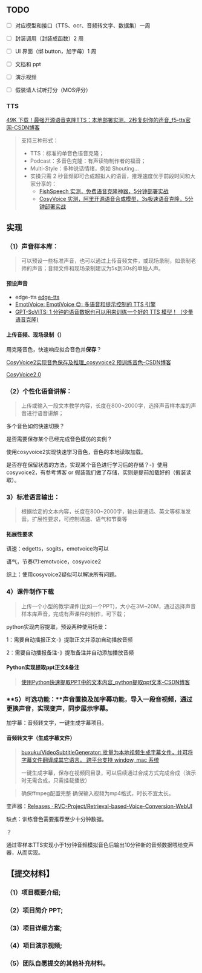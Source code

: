 ## TODO

- [ ] 对应模型和接口（TTS、ocr、音频转文字、数据集）一周

- [ ] 封装调用（封装成函数）2 周

- [ ] UI 界面（绑 button，加字母）1 周

- [ ] 文档和 ppt

- [ ] 演示视频

- [ ] 假装请人试听打分（MOS评分）

  

### TTS

[49K 下载！最强开源语音克隆TTS：本地部署实测，2秒复刻你的声音_f5-tts官网-CSDN博客](https://blog.csdn.net/u010522887/article/details/143247877)

> 支持三种形式：
>
> - TTS：标准的单音色语音克隆；
> - Podcast：多音色克隆：有声读物制作者的福音；
> - Multi-Style：多种说话情绪，例如 Shouting…
> - 实操只需 2 秒音频即可合成超拟人的语音，推理速度优于前段时间和大家分享的：
>   - [FishSpeech 实测，免费语音克隆神器，5分钟部署实战](https://zhuanlan.zhihu.com/p/713552916)
>   - [CosyVoice 实测，阿里开源语音合成模型，3s极速语音克隆，5分钟部署实战](https://blog.csdn.net/u010522887/article/details/141010689)



## 实现

### **（1）声音样本库：**

> 可以预设一些标准声音，也可以通过上传音频文件，或现场录制，如录制老师的声音；音频文件和现场录制建议为5s到30s的单独人声。

#### 预设声音

- edge-tts [edge-tts](https://github.com/rany2/edge-tts)
- [EmotiVoice: EmotiVoice 😊: 多语音和提示控制的 TTS 引擎](https://github.com/netease-youdao/EmotiVoice)
- [GPT-SoVITS: 1 分钟的语音数据也可以用来训练一个好的 TTS 模型！（少量语音克隆)](https://github.com/RVC-Boss/GPT-SoVITS)

#### 上传音频、现场录制（）

用克隆音色，快速响应拟合音色并**保存**？

[CosyVoice2实现音色保存及推理_cosyvoice2 预训练音色-CSDN博客](https://blog.csdn.net/doupoa/article/details/145733331)

[CosyVoice2.0](https://funaudiollm.github.io/cosyvoice2/)

### **（2）个性化语音讲解：**

> 上传或输入一段文本教学内容，长度在800~2000字，选择声音样本库的声音进行语音讲解；

多个音色如何快速切换？

是否需要保存某个已经完成音色模仿的实例？

使用cosyvoice2实现快速学习音色，音色的本地读取加载。

是否存在保留状态的方法，实现某个音色进行学习后的存储？-》使用cosyvoice2，有参考博客 or 假装我们做了存储，实则是提前加载好的（假装读取）。

### **3）标准语言输出：**

> 根据给定的文本内容，长度在800~2000字，输出普通话、英文等标准发音。扩展性要求，可控制语速、语气和节奏等

#### 拓展性要求

语速：edgetts，sogits，emotvoice均可以

语气，节奏(?):emotvoice，cosyvoice2

综上：使用cosyvoice2疑似可以解决所有问题。

### **4）课件制作下载**

> 上传一个小型的教学课件(比如一个PPT)，大小在3M~20M，通过选择声音样本库声音，完成有声课件的制作，可下载；

python实现内容提取，预设两种使用场景：

1：需要自动播报正文-》提取正文并添加自动播放音频

2：需要自动播报备注-》提取备注并自动添加播放音频

#### Python实现提取ppt正文&备注

>[使用Python快速提取PPT中的文本内容_python提取ppt文本-CSDN博客](https://blog.csdn.net/Eiceblue/article/details/136532235)

### **5）可选功能：**声音置换及加字幕功能，导入一段音视频，通过更换声音，实现变声，同步展示字幕。

加字幕：音频转文字，一键生成字幕项目。

#### 音频转文字（生成字幕文件）

>[buxuku/VideoSubtitleGenerator: 批量为本地视频生成字幕文件，并可将字幕文件翻译成其它语言， 跨平台支持 window, mac 系统](https://github.com/buxuku/VideoSubtitleGenerator)
>
>一键生成字幕，保存在视频同目录，可以后续通过合成方式完成合成（演示时无需合成，只需挂载播放）

>确保ffmpeg配置完整
>确保输入视频为mp4格式，时长不宜太长。



变声器：[Releases · RVC-Project/Retrieval-based-Voice-Conversion-WebUI](https://github.com/RVC-Project/Retrieval-based-Voice-Conversion-WebUI/releases)

缺点：训练音色需要推荐至少十分钟数据。

？

通过零样本TTS实现小于1分钟音频模拟音色后输出10分钟新的音频数据喂给变声器，从而实现。

## 【提交材料】

### （1）项目概要介绍;

### （2）项目简介 PPT;

### （3）项目详细方案;

### （4）项目演示视频;

### （5）团队自愿提交的其他补充材料。





